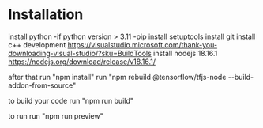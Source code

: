 # Installation
install python
-if python version > 3.11
-pip install setuptools
install git
install c++ development
https://visualstudio.microsoft.com/thank-you-downloading-visual-studio/?sku=BuildTools
install nodejs 18.16.1
https://nodejs.org/download/release/v18.16.1/

after that
run "npm install"
run "npm rebuild @tensorflow/tfjs-node --build-addon-from-source"


to build your code
run "npm run build"

to run
run "npm run preview"
